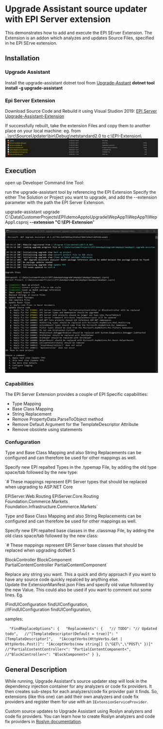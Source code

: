 # Upgrade Assistant source updater with EPI Server extension

This demonstrates how to add and execute the EPI SErver Extension. 
The Extension is an addon which analyzes and updates Source Files, specified in he EPI SErve extension. 




## Installation

### Upgrade Assistant
Install the upgrade-assistant dotnet tool from [Upgrade-Asstant](https://dotnet.microsoft.com/platform/upgrade-assistant)
**dotnet tool install -g upgrade-assistant**

### Epi Server Extension
Download Source Code and Rebuild it using Visual Studion 2019: [EPI Server Upgrade-Assistant-Extension](https://github.com/episerver/upgrade-assistant-extensions/tree/develop) 

If successfully rebuilt, take the extension Files and copy them to another place on your local machine: 
eg. 
 from ..\src\SourceUpdater\bin\Debug\netstandard2.0  to  c:\EPI-Extension\  
![Screenshot with EPI Server Extension](./images/Epi-Extension-items.jpg)
 
## Execution
open up Developer Command line Tool: 

run the upgrade-assistant tool by referencing the EPI Extension 
Specify the either The Solution or Project you want to upgrade, and add the --extension parameter with the path the EPI Server Extension.

upgrade-assistant upgrade C:\Data\CustomerProjects\EPI\demoApptoUpgrade\WepApp1\WepApp1\WepApp1.csproj  **--extension "C:\EPI-Extension**"

![Screenshot with EPI Server Extension](./images/Upgrade-Assistant-with-Epi-Extension.jpg)

### Capabilities
The EPI Server Extension provides a couple of EPI Specific capabilities: 


- Type Mapping
- Base Class Mapping  
- String Replacement 
- Remove PropertyData.ParseToObject method 
- Remove Default Argument for the TemplateDescriptor Attribute 
- Remove obsolete using statements

### Confuguration
Type and Base Class Mapping and also String Replacements can be configured and can therefore be used for other mappings as well. 

Specify new EPI repalted Types in the .typemap File, by adding the old type space/tab followed by the new type:

`# These mappings represent EPI Server types that should be replaced when upgrading to ASP.NET Core

EPiServer.Web.Routing	EPiServer.Core.Routing  
Foundation.Commerce.Markets   Foundation.Infrastructure.Commerce.Markets`


Type and Base Class Mapping and also String Replacements can be configured and can therefore be used for other mappings as well. 

Specify new EPI repalted base classes in the .classmap File, by adding the old class space/tab followed by the new class:

`# These mappings represent EPI Server base classes that should be replaced when upgrading dotNet 5

BlockController	BlockComponent  
PartialContentController   PartialContentComponent`

Replace any string you want.  This a quick and dirty approach if you want to have any source code quickly repalced by anything else.  
Update the ExtensionManifest.json Files and specify old value followed by the new Value. This could also be used if you want to comment out some lines. Eg. 

IFindUIConfiguration findUIConfiguration,   
//IFindUIConfiguration findUIConfiguration,

samples:

`  "FindReplaceOptions": {  
    "Replacements": {  
      "// TODO": "// Updated todo",  
      //"[TemplateDescriptor(Default = true)]": "[TemplateDescriptor]",  
      "[AcceptVerbs(HttpVerbs.Get | HttpVerbs.Post)]": "[AcceptVerbs(new string[] {\"GET\",\"POST\" })]"
      //"PartialContentController<": "PartialContentComponent<",
      //"BlockController<": "BlockComponent<"
    }
  },`



## General Description ##
While running, Upgrade Assistant's source updater step will look in the dependency injection container for any analyzers or code fix providers. It then creates sub-steps for each analyzers/code fix provider pair it finds. So, extensions (like this one) can add their own analyzers and code fix providers and register them for use with an `IExtensionServiceProvider`.

Custom source updates to Upgrade Assistant using Roslyn analyzers and code fix providers. You can learn how to create Roslyn analyzers and code fix providers in [Roslyn documentation](https://docs.microsoft.com/visualstudio/extensibility/getting-started-with-roslyn-analyzers).